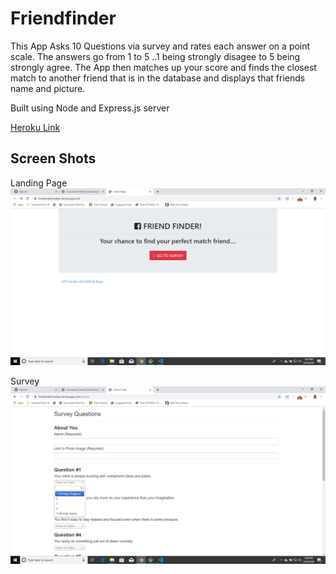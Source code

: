 # Friendfinder

This App Asks 10 Questions via survey and rates each answer on a point scale.
The answers go from 1 to 5 ..1 being strongly disagee to 5 being strongly agree.
The App then matches up your score and finds the closest match to another friend that is in the database and displays that friends name and picture.

Built using Node and Express.js server

[Heroku Link](https://friendmatchmaker.herokuapp.com/) 

## Screen Shots
Landing Page
![Screen shot](./app/public/friend1.png)

Survey
![Screen shot2](./app/public/friend2.png)

